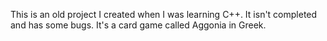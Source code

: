 This is an old project I created when I was learning C++. It isn't completed and has some bugs. It's a card game called Aggonia in Greek.
